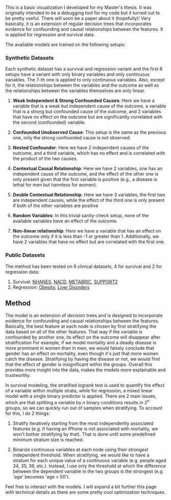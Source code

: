 This is a basic visualization I developed for my Master's thesis. It was originally intended to be a debugging tool for my code but it turned out to be pretty useful. There will soon be a paper about it (hopefully)! Very basically, it is an extension of regular decision trees that incorporates evidence for confounding and causal relationships between the features. It is applied for regression and survival data.

The available models are trained on the following setups:

### Synthetic Datasets

Each synthetic dataset has a survival and regression variant and the first 6 setups have a variant with only binary variables and only continuous variables. The 7-th one is applied to only continuous variables. Also, except for it, the relationships between the variables and the outcome as well as the relationships between the variables themselves are only linear.

1. **Weak Independent & Strong Confounded Causes**: Here we have a variable that is a weak but independent cause of the outcome, a variable that is a strong but confounded cause of the outcome, and 2 variables that have no effect on the outcome but are significantly correlated with the second (confounded) variable.

2. **Confounded Unobserved Cause**: This setup is the same as the previous one, only the strong confounded cause is not observed.

3. **Nested Confounder**: Here we have 2 independent causes of the outcome, and a third variable, which has no effect and is correlated with the product of the two causes.

4. **Contextual Causal Relationship**: Here we have 2 variables, one has an independent cause of the outcome, and the effect of the other one is only present given that the first variable is positive (e.g., a disease is lethal for men but harmless for women).

5. **Double Contextual Relationship**: Here we have 3 variables, the first two are independent causes, while the effect of the third one is only present if both of the other variables are positive

6. **Random Variables**: In this trivial sanity-check setup, none of the available variables have an effect of the outcome.

7. **Non-linear relationship**: Here we have a variable that has an effect on the outcome only if it is less than -1 or greater than 1. Additionally, we have 2 variables that have no effect but are correlated with the first one.

### Public Datasets

The method has been tested on 6 clinical datasets, 4 for survival and 2 for regression data:

1. Survival: [NHANES](https://shap.readthedocs.io/en/latest/generated/shap.datasets.nhanesi.html#shap.datasets.nhanesi), [NACD](https://github.com/haiderstats/ISDEvaluation/blob/master/README.md), [METABRIC](https://www.kaggle.com/datasets/raghadalharbi/breast-cancer-gene-expression-profiles-metabric), [SUPPORT2](https://hbiostat.org/data/)
2. Regression: [Obesity](https://archive.ics.uci.edu/dataset/544/estimation+of+obesity+levels+based+on+eating+habits+and+physical+condition), [Liver Disorders](https://archive.ics.uci.edu/dataset/60/liver+disorders)

## Method

The model is an extension of decision trees and is designed to incorporate evidence for confounding and causal relationships between the features. Basically, the best feature at each node is chosen by first stratifying the data based on all of the other features. That way if the variable is confounded by another one, its effect on the outcome will disappear after stratification For example, if we model mortality and a deadly disease is more prominent in women than in men, we would falsely conclude that gender has an effect on mortality, even though it's just that more women catch the disease. Stratifying by having the disease or not, we would find that the effect of gender is insignificant within the groups. Overall this provides more insight into the data, makes the models more explainable and trustworthy.

In survival modeling, the stratified logrank test is used to quantify the effect of a variable within multiple strata, while for regression, a mixed linear model with a single binary predictor is applied. There are 2 main issues, which are that splitting a variable by $n$ binary conditions results in $2^n$ groups, so we can quickly run out of samples when stratifying. To account for this, I do 2 things:

1. Stratify iteratively starting from the most independently associated features (e.g. if having an IPhone is not associated with mortality, we won't bother stratifying by that). That is done until some predefined minimum stratum size is reached.

2. Binarize continuous variables at each node using their strongest independent threshold. When stratifying, we would like to have a stratum for each unique value of a continuous variable (e.g. people aged 34, 35, 36, etc.). Instead, I use only the threshold at which the difference between the dependent variable in the two groups is the strongest (e.g. 'age' becomes 'age > 50').

Feel free to interact with the models. I will expand a bit further this page with technical details as there are some pretty cool optimization techniques.
